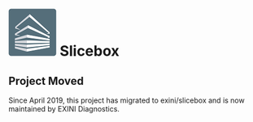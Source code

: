 ![](src/main/public/images/logo_white_framed_small.png "Slicebox") Slicebox
=====================================================

Project Moved
-------------

Since April 2019, this project has migrated to exini/slicebox and is now maintained by EXINI Diagnostics.
